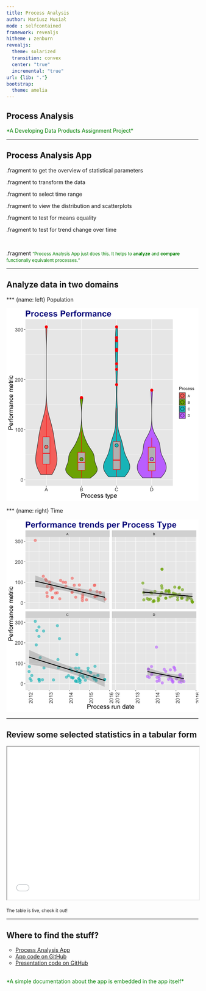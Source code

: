 ```yaml
---
title: Process Analysis
author: Mariusz Musiał
mode : selfcontained
framework: revealjs
hitheme : zenburn
revealjs:
  theme: solarized
  transition: convex
  center: "true"
  incremental: "true"
url: {lib: "."}
bootstrap:
  theme: amelia
---
```



## Process Analysis

<span style="color:green">
*A Developing Data Products Assignment Project*
</span>

---

## Process Analysis App

.fragment to get the overview of statistical parameters

.fragment to transform the data

.fragment to select time range

.fragment to view the distribution and scatterplots

.fragment to test for means equality

.fragment to test for trend change over time

<br>

.fragment <span style="color:green"><small><q>Process Analysis App just does this. It helps to __analyze__ and __compare__ functionally equivalent processes.</q></small></span>

---

## Analyze data in two domains

*** {name: left}
Population

![plot of chunk unnamed-chunk-2](assets/fig/unnamed-chunk-2-1.png)

*** {name: right}
Time

![plot of chunk unnamed-chunk-3](assets/fig/unnamed-chunk-3-1.png)

---

## Review some selected statistics in a tabular form

<iframe src="example.html" style="width:100%" height="400"> </iframe>

<small>The table is live, check it out!</small>

---

## Where to find the stuff?

<ul style="list-style-type:circle">
    <li><a href="https://marioem.shinyapps.io/ProcessAnalysis/">Process Analysis App</a></li>
    <li><a href="https://github.com/marioem/DevelopingDataProducts/tree/master">App code on GitHub</a></li>
    <li><a href="https://github.com/marioem/DDP_Presentation_R">Presentation code on GitHub</a></li>
</ul>
<br>
<span style="color:green">
*A simple documentation about the app is embedded in the app itself*
</span>

